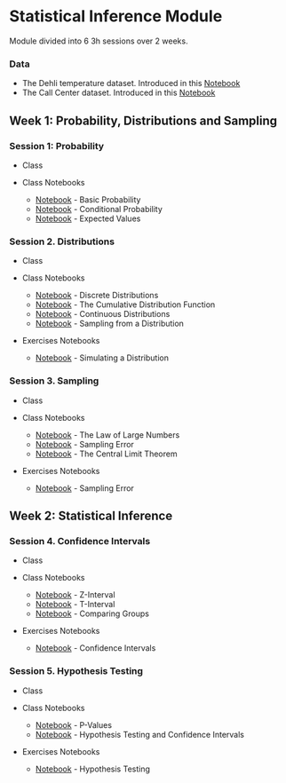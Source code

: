 # Statistical Inference Module

Module divided into 6 3h sessions over 2 weeks.

### Data

- The Dehli temperature dataset. Introduced in this [Notebook](https://www.kaggle.com/santosjgnd/the-dehli-dataset)
- The Call Center dataset. Introduced in this [Notebook](https://www.kaggle.com/santosjgnd/call-center-dataset)

## Week 1: Probability, Distributions and Sampling

### Session 1: Probability

- Class

- Class Notebooks
  - [Notebook](https://www.kaggle.com/code/santosjgnd/probability-1-1-probabilities-exercises) - Basic Probability
  - [Notebook](https://www.kaggle.com/code/santosjgnd/probability-1-2-conditional-probability-exercise) - Conditional Probability
  - [Notebook](https://www.kaggle.com/code/santosjgnd/probability-1-3-expectedvalues-variance-exercises) - Expected Values

### Session 2. Distributions

- Class

- Class Notebooks

  - [Notebook](https://www.kaggle.com/code/santosjgnd/distributions-class-distrbutions-1-1-true) - Discrete Distributions
  - [Notebook](https://www.kaggle.com/code/santosjgnd/distributions-class-distrbutions-1-2) - The Cumulative Distribution Function
  - [Notebook](https://www.kaggle.com/code/santosjgnd/distributions-class-distrbutions-2) - Continuous Distributions
  - [Notebook](https://www.kaggle.com/code/santosjgnd/distributions-class-distrbutions-3) - Sampling from a Distribution

- Exercises Notebooks
  - [Notebook](https://www.kaggle.com/santosjgnd/distributions-exercises) - Simulating a Distribution

### Session 3. Sampling

- Class

- Class Notebooks

  - [Notebook](https://www.kaggle.com/code/santosjgnd/sampling-1-1-lnn) - The Law of Large Numbers
  - [Notebook](https://www.kaggle.com/code/santosjgnd/sampling-1-2-standard-error) - Sampling Error
  - [Notebook](https://www.kaggle.com/code/santosjgnd/sampling-1-3-clt) - The Central Limit Theorem

- Exercises Notebooks
  - [Notebook](https://www.kaggle.com/santosjgnd/samplg-exercises/edit) - Sampling Error

## Week 2: Statistical Inference

### Session 4. Confidence Intervals

- Class

- Class Notebooks

  - [Notebook](https://www.kaggle.com/santosjgnd/confidence-intervals-1-1-z-interval) - Z-Interval
  - [Notebook](https://www.kaggle.com/santosjgnd/confidence-intervals-1-2-t-interval) - T-Interval
  - [Notebook](https://www.kaggle.com/code/santosjgnd/confidence-intervals-1-3-groups) - Comparing Groups

- Exercises Notebooks
  - [Notebook](https://www.kaggle.com/santosjgnd/confidence-interval-exercises) - Confidence Intervals

### Session 5. Hypothesis Testing

- Class

- Class Notebooks

  - [Notebook](https://www.kaggle.com/code/santosjgnd/hypothesis-testing-1-1-p-values) - P-Values
  - [Notebook](hhttps://www.kaggle.com/code/santosjgnd/hypothesis-testing-1-2-intervals) - Hypothesis Testing and Confidence Intervals

- Exercises Notebooks
  - [Notebook](https://www.kaggle.com/santosjgnd/hypothesis-testing-exercises) - Hypothesis Testing
